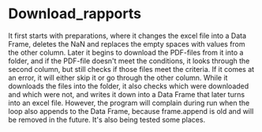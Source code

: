 # Download_rapports
It first starts with preparations, where it changes the excel file into a Data Frame, deletes the NaN and replaces the empty spaces with values from the other column.
Later it begins to download the PDF-files from it into a folder, and if the PDF-file doesn't meet the conditions, it looks through the second column, but still checks if those files meet the criteria.
If it comes at an error, it will either skip it or go through the other column.
While it downloads the files into the folder, it also checks which were downloaded and which were not, and writes it down into a Data Frame that later turns into an excel file.
However, the program will complain during run when the loop also appends to the Data Frame, because frame.append is old and will be removed in the future.
It's also being tested some places.

